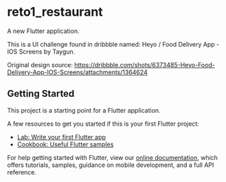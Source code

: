 # reto1_restaurant

A new Flutter application.

This is a UI challenge found in dribbble named: Heyo / Food Delivery App - IOS Screens by Taygun.

Original design source: https://dribbble.com/shots/6373485-Heyo-Food-Delivery-App-IOS-Screens/attachments/1364624

## Getting Started

This project is a starting point for a Flutter application.

A few resources to get you started if this is your first Flutter project:

- [Lab: Write your first Flutter app](https://flutter.dev/docs/get-started/codelab)
- [Cookbook: Useful Flutter samples](https://flutter.dev/docs/cookbook)

For help getting started with Flutter, view our
[online documentation](https://flutter.dev/docs), which offers tutorials,
samples, guidance on mobile development, and a full API reference.
